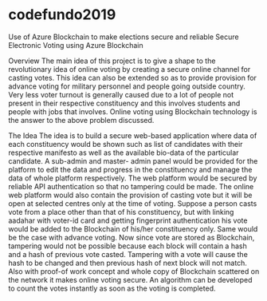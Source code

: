 # codefundo2019
Use of Azure Blockchain to make elections secure and reliable
Secure Electronic Voting using Azure Blockchain

Overview
The main idea of this project is to give a shape to the revolutionary idea of online voting by creating a secure online channel for casting votes. This idea can also be extended so as to provide provision for advance voting for military personnel and people going outside country. Very less voter turnout is generally caused due to a lot of people not present in their respective constituency and this involves students and people with jobs that involves. Online voting using Blockchain technology is the answer to the above problem discussed. 

The Idea
The idea is to build a secure web-based application where data of each constituency would be shown such as list of candidates with their respective manifesto as well as the available bio-data of the particular candidate. A sub-admin and master- admin panel would be provided for the platform to edit the data and progress in the constituency and manage the data of whole platform respectively. The web platform would be secured by reliable API authentication so that no tampering could be made.
The online web platform would also contain the provision of casting vote but it will be open at selected centres only at the time of voting. Suppose a person casts vote from a place other than that of his constituency, but with linking aadahar with voter-id card and getting fingerprint authentication his vote would be added to the Blockchain of his/her constituency only. Same would be the case with advance voting. Now since vote are stored as Blockchain, tampering would not be possible because each block will contain a hash and a hash of previous vote casted. Tampering with a vote will cause the hash to be changed and then previous hash of next block will not match. Also with proof-of work concept and whole copy of Blockchain scattered on the network it makes online voting secure. An algorithm can be developed to count the votes instantly as soon as the voting is completed.

